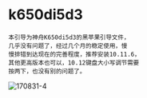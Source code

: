 # k650di5d3
    本引导为神舟K650di5d3的黑苹果引导文件，
    几乎没有问题了，经过几个月的稳定使用，慢
    慢排错到达现在的完善程度，推荐安装10.11.6，
    其他更高版本也可以，10.12键盘大小写调节需要
    按两下，也没有别的问题了。
![170831-4](http://ovybw0e8z.bkt.clouddn.com/99331D31-B3E9-4714-A237-9582E7E6D9FC.png)

